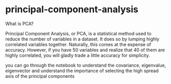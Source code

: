 # principal-component-analysis

What is PCA?

Principal Component Analysis, or PCA, is a statistical method used to reduce the number of variables in a dataset. It does so by lumping highly correlated variables together. Naturally, this comes at the expense of accuracy. However, if you have 50 variables and realize that 40 of them are highly correlated, you will gladly trade a little accuracy for simplicity.

you can go through the notebook to understand the covariance, eigenvalue, eigenvector and understand the importance of selecting the high spread  axis of the principal components
